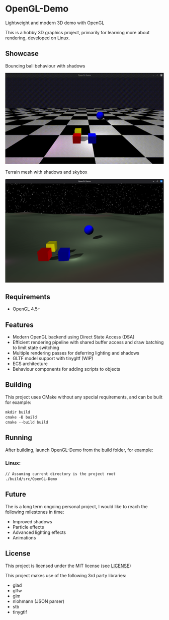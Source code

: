 # OpenGL-Demo
Lightweight and modern 3D demo with OpenGL

This is a hobby 3D graphics project, primarily for learning more about rendering, developed on Linux.

## Showcase
Bouncing ball behaviour with shadows

![Demo gif image showing scene with bouncing ball casting shadows on tiled floor](demo.gif)

Terrain mesh with shadows and skybox

![Image showing scene with a textured terrain mesh, simple cube and sphere objects casting shadows, and starry skybox background](demo2.png)

## Requirements
- OpenGL 4.5+

## Features
- Modern OpenGL backend using Direct State Access (DSA)
- Efficient rendering pipeline with shared buffer access and draw batching to limit state switching
- Multiple rendering passes for deferring lighting and shadows
- GLTF model support with tinygltf (WIP)
- ECS architecture
- Behaviour components for adding scripts to objects

## Building
This project uses CMake without any special requirements, and can be built for example:
```
mkdir build
cmake -B build
cmake --build build
```

## Running
After building, launch OpenGL-Demo from the build folder, for example:

### Linux:
```
// Assuming current directory is the project root
./build/src/OpenGL-Demo
```

## Future
The is a long term ongoing personal project, I would like to reach the following milestones in time:
- Improved shadows
- Particle effects
- Advanced lighting effects
- Animations


## License
This project is licensed under the MIT license (see [LICENSE](LICENSE))

This project makes use of the following 3rd party libraries:
- glad
- glfw
- glm
- nlohmann (JSON parser)
- stb
- tinygtlf
